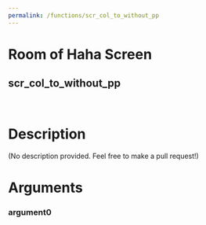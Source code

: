 ```yaml
---
permalink: /functions/scr_col_to_without_pp
---
```

# Room of Haha Screen  
## scr_col_to_without_pp  
&nbsp;  
# Description  
(No description provided. Feel free to make a pull request!) 
&nbsp;  
# Arguments
### argument0

&nbsp;  


